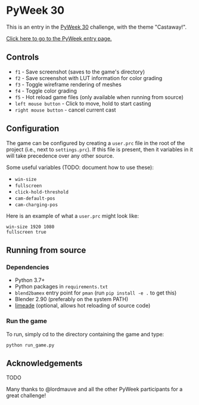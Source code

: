 # PyWeek 30

This is an entry in the [PyWeek 30](https://pyweek.org/30/) challenge, with the theme "Castaway!".

[Click here to go to the PyWeek entry page.](https://pyweek.org/e/space-e/)


## Controls

* `f1` - Save screenshot (saves to the game's directory)
* `f2` - Save screenshot with LUT information for color grading
* `f3` - Toggle wireframe rendering of meshes
* `f4` - Toggle color grading
* `f5` - Hot reload game files (only available when running from source)
* `left mouse button` - Click to move, hold to start casting
* `right mouse button` - cancel current cast

## Configuration

The game can be configured by creating a `user.prc` file in the root of the project (i.e., next to `settings.prc`).
If this file is present, then it variables in it will take precedence over any other source.

Some useful variables (TODO: document how to use these):

* `win-size`
* `fullscreen`
* `click-hold-threshold`
* `cam-default-pos`
* `cam-charging-pos`

Here is an example of what a `user.prc` might look like:

```
win-size 1920 1080
fullscreen true
```

## Running from source

### Dependencies

* Python 3.7+
* Python packages in `requirements.txt`
* `blend2bamex` entry point for `pman` (run `pip install -e .` to get this)
* Blender 2.90 (preferably on the system PATH)
* [limeade](https://pypi.org/project/limeade/) (optional, allows hot reloading of source code)

### Run the game


To run, simply cd to the directory containing the game and type:

```
python run_game.py
```

## Acknowledgements

TODO

Many thanks to @lordmauve and all the other PyWeek participants for a great challenge!
